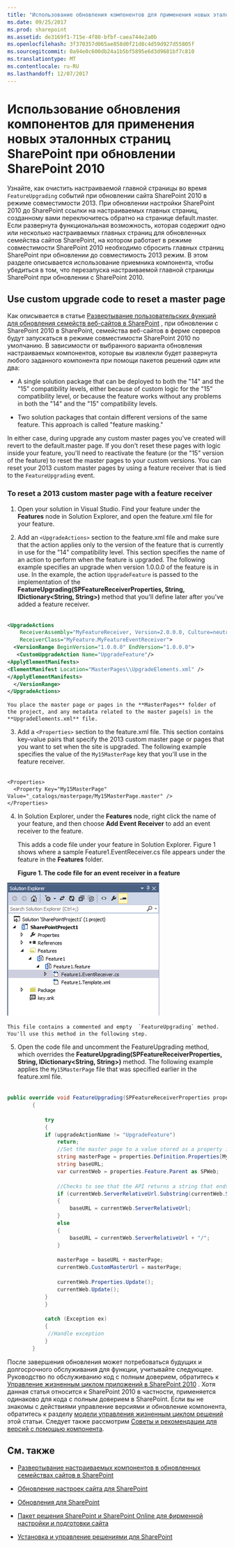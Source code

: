 ```yaml
---
title: "Использование обновления компонентов для применения новых эталонных страниц SharePoint при обновлении SharePoint 2010"
ms.date: 09/25/2017
ms.prod: sharepoint
ms.assetid: de3169f1-715e-4f80-bfbf-caea744e2a0b
ms.openlocfilehash: 3f370357d065ae858d0f21d8c4d59d927d55805f
ms.sourcegitcommit: 0a94e0c600db24a1b5bf5895e6d3d9681bf7c810
ms.translationtype: MT
ms.contentlocale: ru-RU
ms.lasthandoff: 12/07/2017
---
```

# <a name="use-feature-upgrade-to-apply-new-sharepoint-master-pages-when-upgrading-from-sharepoint-2010"></a>Использование обновления компонентов для применения новых эталонных страниц SharePoint при обновлении SharePoint 2010
Узнайте, как очистить настраиваемой главной страницы во время `FeatureUpgrading` событий при обновлении сайта SharePoint 2010 в режиме совместимости 2013.
При обновлении настройки SharePoint 2010 до SharePoint ссылки на настраиваемых главных страниц, созданному вами переключитесь обратно на странице default.master. Если развернута функциональная возможность, которая содержит одно или несколько настраиваемых главных страниц для обновленных семейства сайтов SharePoint, на котором работает в режиме совместимости SharePoint 2010 необходимо сбросить главных страниц SharePoint при обновлении до совместимость 2013 режим. В этом разделе описывается использование приемника компонента, чтобы убедиться в том, что перезапуска настраиваемой главной страницы SharePoint при обновлении с SharePoint 2010. 
  
    
    


## <a name="use-custom-upgrade-code-to-reset-a-master-page"></a>Use custom upgrade code to reset a master page

Как описывается в статье [Развертывание пользовательских функций для обновления семейств веб-сайтов в SharePoint](http://technet.microsoft.com/en-us/library/dn673579%28v=office.15%29.aspx) , при обновлении с SharePoint 2010 в SharePoint, семейства веб-сайтов в ферме серверов будут запускаться в режиме совместимости SharePoint 2010 по умолчанию. В зависимости от выбранного варианта обновления настраиваемых компонентов, которые вы извлекли будет развернута любого заданного компонента при помощи пакетов решений один или два:
  
    
    

- A single solution package that can be deployed to both the "14" and the "15" compatibility levels, either because of custom logic for the "15" compatibility level, or because the feature works without any problems in both the "14" and the "15" compatibility levels.
    
  
- Two solution packages that contain different versions of the same feature. This approach is called "feature masking."
    
  
In either case, during upgrade any custom master pages you've created will revert to the default.master page. If you don't reset these pages with logic inside your feature, you'll need to reactivate the feature (or the "15" version of the feature) to reset the master pages to your custom versions. You can reset your 2013 custom master pages by using a feature receiver that is tied to the  `FeatureUpgrading` event.
  
    
    

### <a name="to-reset-a-2013-custom-master-page-with-a-feature-receiver"></a>To reset a 2013 custom master page with a feature receiver


1. Open your solution in Visual Studio. Find your feature under the **Features** node in Solution Explorer, and open the feature.xml file for your feature.
    
  
2. Add an  `<UpgradeActions>` section to the feature.xml file and make sure that the action applies only to the version of the feature that is currently in use for the "14" compatibility level. This section specifies the name of an action to perform when the feature is upgraded. The following example specifies an upgrade when version 1.0.0.0 of the feature is in use. In the example, the action `UpgradeFeature` is passed to the implementation of the **FeatureUpgrading(SPFeatureReceiverProperties, String, IDictionary<String, String>)** method that you'll define later after you've added a feature receiver.
    
```XML
  
<UpgradeActions
    ReceiverAssembly="MyFeatureReceiver, Version=2.0.0.0, Culture=neutral, PublicKeyToken=<token>"
    ReceiverClass="MyFeature.MyFeatureEventReceiver">
  <VersionRange BeginVersion="1.0.0.0" EndVersion="1.0.0.0">
   <CustomUpgradeAction Name="UpgradeFeature"/>
<ApplyElementManifests>
<ElementManifest Location="MasterPages\\UpgradeElements.xml" />
</ApplyElementManifests>
  </VersionRange>
</UpgradeActions>

```


    You place the master page or pages in the **MasterPages** folder of the project, and any metadata related to the master page(s) in the **UpgradeElements.xml** file.
    
  
3. Add a  `<Properties>` section to the feature.xml file. This section contains key-value pairs that specify the 2013 custom master page or pages that you want to set when the site is upgraded. The following example specifies the value of the `My15MasterPage` key that you'll use in the feature receiver.
    
```
  
<Properties>
  <Property Key="My15MasterPage" Value="_catalogs/masterpage/My15MasterPage.master" />
</Properties>

```

4. In Solution Explorer, under the **Features** node, right click the name of your feature, and then choose **Add Event Receiver** to add an event receiver to the feature.
    
    This adds a code file under your feature in Solution Explorer. Figure 1 shows where a sample Feature1.EventReceiver.cs file appears under the feature in the **Features** folder.
    

   **Figure 1. The code file for an event receiver in a feature**

  

  ![После создания приемника событий для компонента под ним появляется файл кода.](../images/SP15_FeatureReceiverVS.png)
  

    This file contains a commented and empty  `FeatureUpgrading` method. You'll use this method in the following step.
    
  
5. Open the code file and uncomment the FeatureUpgrading method, which overrides the **FeatureUpgrading(SPFeatureReceiverProperties, String, IDictionary<String, String>)** method. The following example applies the `My15MasterPage` file that was specified earlier in the feature.xml file.
    
```cs
  
public override void FeatureUpgrading(SPFeatureReceiverProperties properties, string upgradeActionName, System.Collections.Generic.IDictionary<string, string> parameters)
        {
 
            try
            {
            if (upgradeActionName != "UpgradeFeature")
                return;
                //Set the master page to a value stored as a property in the feature.xml file
                string masterPage = properties.Definition.Properties[My15MasterPage].Value;
                string baseURL;
                var currentWeb = properties.Feature.Parent as SPWeb;
 
                //Checks to see that the API returns a string that ends in a "/" and if not adds it.
                if (currentWeb.ServerRelativeUrl.Substring(currentWeb.ServerRelativeUrl.Length - 1) == "/")
                {
                    baseURL = currentWeb.ServerRelativeUrl;
                }
                else
                {
                    baseURL = currentWeb.ServerRelativeUrl + "/";
                }
 
                masterPage = baseURL + masterPage;
                currentWeb.CustomMasterUrl = masterPage;
 
                currentWeb.Properties.Update();
                currentWeb.Update();
            }
            }
 
            catch (Exception ex)
            {
             //Handle exception
            }
        }

```

После завершения обновления может потребоваться будущих и долгосрочного обслуживания для функции, учитывайте следующее. Руководство по обслуживанию код с полным доверием, обратитесь к [Управление жизненным циклом приложений в SharePoint 2010](http://msdn.microsoft.com/en-us/library/office/gg604045%28v=office.14%29.aspx) . Хотя данная статья относится к SharePoint 2010 в частности, применяется одинаково для кода с полным доверием в SharePoint. Если вы не знакомы с действиями управление версиями и обновление компонента, обратитесь к разделу [модели управления жизненным циклом решений](http://msdn.microsoft.com/en-us/library/office/gg604045%28v=office.14%29.aspx#sectionSection7) этой статьи. Следует также рассмотрим [Советы и рекомендации для версий с помощью компонента](http://msdn.microsoft.com/en-us/library/office/ee535064%28v=office.14%29.aspx).
  
    
    

## <a name="see-also"></a>См. также
<a name="bk_addresources"> </a>


-  [Развертывание настраиваемых компонентов в обновленных семействах сайтов в SharePoint](http://technet.microsoft.com/en-us/library/dn673579%28v=office.15%29.aspx)
    
  
-  [Обновление настроек сайта для SharePoint](upgrade-site-customizations-for-sharepoint.md)
    
  
-  [Обновления для SharePoint](http://technet.microsoft.com/en-us/library/cc303420%28v=office.15%29.aspx)
    
  
-  [Пакет решения SharePoint и SharePoint Online для фирменной настройки и подготовки сайта](http://www.microsoft.com/en-us/download/details.aspx?id=42030)
    
  
-  [Установка и управление решениями для SharePoint](http://technet.microsoft.com/en-us/library/cc263205%28v=office.15%29.aspx)
    
  

